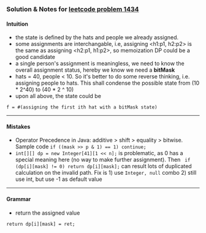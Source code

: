 ### Solution & Notes for [leetcode problem 1434](https://leetcode.com/problems/number-of-ways-to-wear-different-hats-to-each-other/)

#### Intuition
* the state is defined by the hats and people we already assigned. 
* some assignments are interchangable, i.e, assigning <h1:p1, h2:p2> is the same as assigning <h2:p1, h1:p2>, so memoization DP could be a good candidate
* a single person's assignment is meaningless, we need to know the overall assignment status, hereby we know we need a **bitMask** 
* hats = 40, people < 10. So it's better to do some reverse thinking, i.e. assigning people to hats. This shall condense the possible state from (10 * 2^40) to (40 * 2 ^ 10)
* upon all above, the state could be 
```
f = #(assigning the first ith hat with a bitMask state)
```
---------------

#### Mistakes
* Operator Precedence in Java: additive > shift > equality > bitwise. Sample code 
`if ((mask >> p & 1) == 1) continue;`
* `int[][] dp = new Integer[41][1 << n];` is problematic, as 0 has a special meaning here (no way to make further assignment). Then ` if (dp[i][mask] != 0) return dp[i][mask];` can result lots of duplicated calculation on the invalid path. Fix is 1) use `Integer, null` combo 2) still use int, but use -1 as default value

---------------

#### Grammar
* return the assigned value 
```
return dp[i][mask] = ret;
```